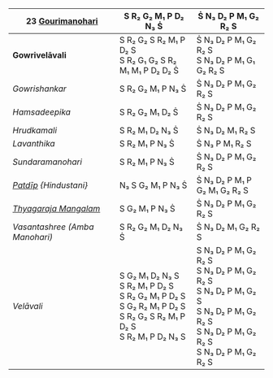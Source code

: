 | **23 [Gourimanohari](https://en.wikipedia.org/wiki/Gourimanohari "Gourimanohari")**              | S R₂ G₂ M₁ P D₂ N₃ Ṡ                                                                                                       | Ṡ N₃ D₂ P M₁ G₂ R₂ S                                                                                                                      |
| ------------------------------------------------------------------------------------------------ | -------------------------------------------------------------------------------------------------------------------------- | ----------------------------------------------------------------------------------------------------------------------------------------- |
| **Gowrivelāvali**                                                                                | S R₂ G₂ S R₂ M₁ P D₂ S<br>S R₂ G₁ G₂ S R₂ M₁ M₁ P D₂ D₂ Ṡ                                                                  | Ṡ N₃ D₂ P M₁ G₂ R₂ S<br>S N₃ D₂ P M₁ G₁ G₂ R₂ S                                                                                           |
| _Gowrishankar_                                                                                   | S R₂ G₂ M₁ P N₃ Ṡ                                                                                                          | Ṡ N₃ D₂ P M₁ G₂ R₂ S                                                                                                                      |
| _Hamsadeepika_                                                                                   | S R₂ G₂ M₁ D₂ Ṡ                                                                                                            | Ṡ N₃ D₂ P M₁ G₂ R₂ S                                                                                                                      |
| _Hrudkamali_                                                                                     | S R₂ M₁ D₂ N₃ Ṡ                                                                                                            | Ṡ N₃ D₂ M₁ R₂ S                                                                                                                           |
| _Lavanthika_                                                                                     | S R₂ M₁ P N₃ Ṡ                                                                                                             | Ṡ N₃ P M₁ R₂ S                                                                                                                            |
| _Sundaramanohari_                                                                                | S R₂ M₁ P N₃ Ṡ                                                                                                             | Ṡ N₃ D₂ P M₁ G₂ R₂ S                                                                                                                      |
| _[Patdīp](https://en.wikipedia.org/wiki/Patdeep "Patdeep") {Hindustani}_                         | N₃ S G₂ M₁ P N₃ Ṡ                                                                                                          | Ṡ N₃ D₂ P M₁ P G₂ M₁ G₂ R₂ S                                                                                                              |
| _[Thyagaraja Mangalam](https://en.wikipedia.org/wiki/Thyagaraja_Mangalam "Thyagaraja Mangalam")_ | S G₂ M₁ P N₃ Ṡ                                                                                                             | Ṡ N₃ D₂ P M₁ G₂ R₂ S                                                                                                                      |
| _Vasantashree (Amba Manohari)_                                                                   | S R₂ G₂ M₁ D₂ N₃ Ṡ                                                                                                         | Ṡ N₃ D₂ M₁ G₂ R₂ S                                                                                                                        |
| _Velāvali_                                                                                       | S G₂ M₁ D₂ N₃ S<br>S R₂ M₁ P D₂ S<br>S R₂ G₂ M₁ P D₂ S<br>S G₂ R₂ M₁ P D₂ S<br>S R₂ G₂ S R₂ M₁ P D₂ S<br>S R₂ M₁ P D₂ N₃ S | S N₃ D₂ P M₁ G₂ R₂ S<br>S N₃ D₂ P M₁ G₂ R₂ S<br>S N₃ D₂ P M₁ G₂ S<br>S N₃ D₂ P M₁ G₂ R₂ S<br>S N₃ D₂ P M₁ G₂ R₂ S<br>S N₃ D₂ P M₁ G₂ R₂ S |